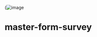 (![image](https://github.com/WellkitDev/master-form-survey/assets/82035540/64ef22e5-cb94-44cf-a5cd-8d3607c837ea)
# master-form-survey
